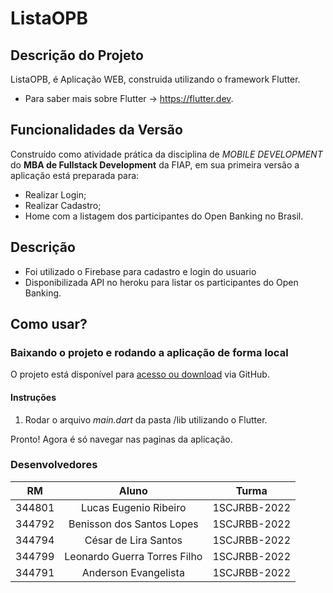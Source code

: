 # ListaOPB

## Descrição do Projeto

ListaOPB, é Aplicação WEB, construida utilizando o framework Flutter.
* Para saber mais sobre Flutter -> https://flutter.dev.

## Funcionalidades da Versão 

Construído como atividade prática da disciplina de _MOBILE DEVELOPMENT_ do __MBA de Fullstack Development__ da FIAP, em sua primeira versão a aplicação está preparada para:

* Realizar Login;
* Realizar Cadastro;
* Home com a listagem dos participantes do Open Banking no Brasil.

## Descrição

* Foi utilizado o Firebase para cadastro e login do usuario
* Disponibilizada API no heroku para listar os participantes do Open Banking.

## Como usar?

### Baixando o projeto e rodando a aplicação de forma local

O projeto está disponível para [acesso ou download](https://github.com/lucaseugenioribeiro/FIAP_Trabalho_Mobile) via GitHub. 

#### Instruções 
1. Rodar o arquivo _main.dart_ da pasta /lib utilizando o Flutter.

Pronto! Agora é só navegar nas paginas da aplicação.

### Desenvolvedores

| RM  | Aluno | Turma |
| ------------- |:-------------:| --------- | 
| 344801      | Lucas Eugenio Ribeiro     | 1SCJRBB-2022 |
| 344792      | Benisson dos Santos Lopes     | 1SCJRBB-2022 |
| 344794      | César de Lira Santos     | 1SCJRBB-2022 |
| 344799      | Leonardo Guerra Torres Filho     | 1SCJRBB-2022 |
| 344791      | Anderson Evangelista     | 1SCJRBB-2022 |
